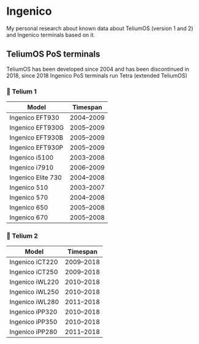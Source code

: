 # Ingenico
My personal research about known data about TeliumOS (version 1 and 2) and Ingenico terminals based on it.

## TeliumOS PoS terminals
TeliumOS has been developed since 2004 and has been discontinued in 2018, since 2018 Ingenico PoS terminals run Tetra (extended TeliumOS)

### 🔹 Telium 1 

| Model                  | Timespan |
|------------------------|------|
| Ingenico EFT930        | 2004–2009 |
| Ingenico EFT930G       | 2005–2009 |
| Ingenico EFT930B       | 2005–2009 |
| Ingenico EFT930P       | 2005–2009 |
| Ingenico i5100         | 2003–2008 |
| Ingenico i7910         | 2006–2009 |
| Ingenico Elite 730     | 2004–2008 |
| Ingenico 510           | 2003–2007 |
| Ingenico 570           | 2004–2008 |
| Ingenico 650           | 2005–2008 |
| Ingenico 670           | 2005–2008 |

### 🔹 Telium 2 

| Model                  | Timespan |
|------------------------|------|
| Ingenico iCT220        | 2009–2018 |
| Ingenico iCT250        | 2009–2018 |
| Ingenico iWL220        | 2010–2018 |
| Ingenico iWL250        | 2010–2018 |
| Ingenico iWL280        | 2011–2018 |
| Ingenico iPP320        | 2010–2018 |
| Ingenico iPP350        | 2010–2018 |
| Ingenico iPP280        | 2011–2018 |


